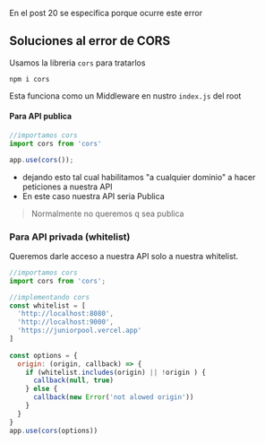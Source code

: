 En el post 20 se especifica porque ocurre este error

## Soluciones al error de CORS
Usamos la libreria `cors` para tratarlos
```shell
npm i cors
```

Esta funciona como un Middleware en nustro `index.js` del root

#### Para API publica
```js
//importamos cors
import cors from 'cors'

app.use(cors());
```
- dejando esto tal cual habilitamos "a cualquier dominio" a hacer peticiones a nuestra API
- En este caso nuestra API seria Publica

>Normalmente no queremos q sea publica


### Para API privada (whitelist)
Queremos darle acceso a nuestra API solo a nuestra whitelist.
```js
//importamos cors
import cors from 'cors';

//implementando cors
const whitelist = [
  'http://localhost:8080',
  'http://localhost:9000',
  'https://juniorpool.vercel.app'
]
  
const options = {
  origin: (origin, callback) => {
    if (whitelist.includes(origin) || !origin ) {
      callback(null, true)
    } else {
      callback(new Error('not alowed origin'))
    }
  }
}
app.use(cors(options))
```